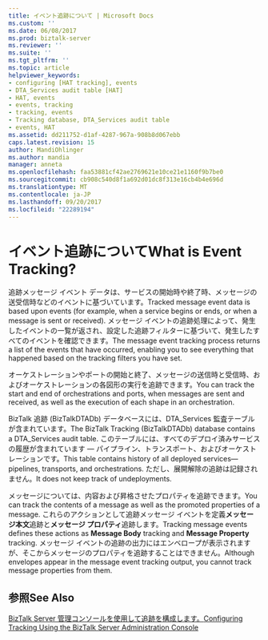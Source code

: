 ```yaml
---
title: イベント追跡について | Microsoft Docs
ms.custom: ''
ms.date: 06/08/2017
ms.prod: biztalk-server
ms.reviewer: ''
ms.suite: ''
ms.tgt_pltfrm: ''
ms.topic: article
helpviewer_keywords:
- configuring [HAT tracking], events
- DTA_Services audit table [HAT]
- HAT, events
- events, tracking
- tracking, events
- Tracking database, DTA_Services audit table
- events, HAT
ms.assetid: dd211752-d1af-4287-967a-908b8d067ebb
caps.latest.revision: 15
author: MandiOhlinger
ms.author: mandia
manager: anneta
ms.openlocfilehash: faa53881cf42ae2769621e10ce21e1160f9b7be0
ms.sourcegitcommit: cb908c540d8f1a692d01dc8f313e16cb4b4e696d
ms.translationtype: MT
ms.contentlocale: ja-JP
ms.lasthandoff: 09/20/2017
ms.locfileid: "22289194"
---
```

# <a name="what-is-event-tracking"></a><span data-ttu-id="2202e-103">イベント追跡について</span><span class="sxs-lookup"><span data-stu-id="2202e-103">What is Event Tracking?</span></span>
<span data-ttu-id="2202e-104">追跡メッセージ イベント データは、サービスの開始時や終了時、メッセージの送受信時などのイベントに基づいています。</span><span class="sxs-lookup"><span data-stu-id="2202e-104">Tracked message event data is based upon events (for example, when a service begins or ends, or when a message is sent or received).</span></span> <span data-ttu-id="2202e-105">メッセージ イベントの追跡処理によって、発生したイベントの一覧が返され、設定した追跡フィルターに基づいて、発生したすべてのイベントを確認できます。</span><span class="sxs-lookup"><span data-stu-id="2202e-105">The message event tracking process returns a list of the events that have occurred, enabling you to see everything that happened based on the tracking filters you have set.</span></span>  
  
 <span data-ttu-id="2202e-106">オーケストレーションやポートの開始と終了、メッセージの送信時と受信時、およびオーケストレーションの各図形の実行を追跡できます。</span><span class="sxs-lookup"><span data-stu-id="2202e-106">You can track the start and end of orchestrations and ports, when messages are sent and received, as well as the execution of each shape in an orchestration.</span></span>  
  
 <span data-ttu-id="2202e-107">BizTalk 追跡 (BizTalkDTADb) データベースには、DTA_Services 監査テーブルが含まれています。</span><span class="sxs-lookup"><span data-stu-id="2202e-107">The BizTalk Tracking (BizTalkDTADb) database contains a DTA_Services audit table.</span></span> <span data-ttu-id="2202e-108">このテーブルには、すべてのデプロイ済みサービスの履歴が含まれています — パイプライン、トランスポート、およびオーケストレーションです。</span><span class="sxs-lookup"><span data-stu-id="2202e-108">This table contains history of all deployed services—pipelines, transports, and orchestrations.</span></span> <span data-ttu-id="2202e-109">ただし、展開解除の追跡は記録されません。</span><span class="sxs-lookup"><span data-stu-id="2202e-109">It does not keep track of undeployments.</span></span>  
  
 <span data-ttu-id="2202e-110">メッセージについては、内容および昇格させたプロパティを追跡できます。</span><span class="sxs-lookup"><span data-stu-id="2202e-110">You can track the contents of a message as well as the promoted properties of a message.</span></span> <span data-ttu-id="2202e-111">これらのアクションとして追跡メッセージ イベントを定義**メッセージ本文**追跡と**メッセージ プロパティ**追跡します。</span><span class="sxs-lookup"><span data-stu-id="2202e-111">Tracking message events defines these actions as **Message Body** tracking and **Message Property** tracking.</span></span> <span data-ttu-id="2202e-112">メッセージ イベントの追跡の出力にはエンベロープが表示されますが、そこからメッセージのプロパティを追跡することはできません。</span><span class="sxs-lookup"><span data-stu-id="2202e-112">Although envelopes appear in the message event tracking output, you cannot track message properties from them.</span></span>  
  
## <a name="see-also"></a><span data-ttu-id="2202e-113">参照</span><span class="sxs-lookup"><span data-stu-id="2202e-113">See Also</span></span>  
 [<span data-ttu-id="2202e-114">BizTalk Server 管理コンソールを使用して追跡を構成します。</span><span class="sxs-lookup"><span data-stu-id="2202e-114">Configuring Tracking Using the BizTalk Server Administration Console</span></span>](http://msdn.microsoft.com/en-us/49b7f9d3-60b5-41bd-ba8b-029253926bef)
